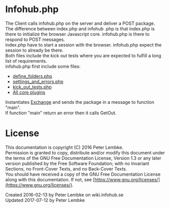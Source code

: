 # Infohub.php
The Client calls infohub.php on the server and deliver a POST package.  
The difference between index.php and infohub .php is that index.php is there to initialize the browser Javascript core. infohub.php is there to respond to POST messages.  
index.php have to start a session with the browser. infohub.php expect the session to already be there.  
Both files include the kick out tests where you are expected to fulfill a long list of requirements.  
infohub.php first include some files:   

- [define_folders.php](main,core_root_definefolders)
- [settings_and_errors.php](main,core_include_settingsanderrors)
- [kick_out_tests.php](main,core_include_kickouttests)
- [All core plugins](main,core)

Instantiates [Exchange](plugin,infohub_exchange) and sends the package in a message to function "main".  
If function "main" return an error then it calls GetOut.  

# License
This documentation is copyright (C) 2016 Peter Lembke.  
Permission is granted to copy, distribute and/or modify this document under the terms of the GNU Free Documentation License, Version 1.3 or any later version published by the Free Software Foundation; with no Invariant Sections, no Front-Cover Texts, and no Back-Cover Texts.  
You should have received a copy of the GNU Free Documentation License along with this documentation. If not, see [https://www.gnu.org/licenses/](https://www.gnu.org/licenses/).  

Created 2016-02-13 by Peter Lembke on wiki.infohub.se  
Updated 2017-07-12 by Peter Lembke  
